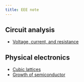 ```yaml
---
title: EEE note
---
```


<h2>Circuit analysis</h2>

- [Voltage, current, and resistance](vir)

<h2>Physical electronics</h2>

- [Cubic lattices](cubic_lattices)
- [Growth of semiconductor](semiconductor_growth)